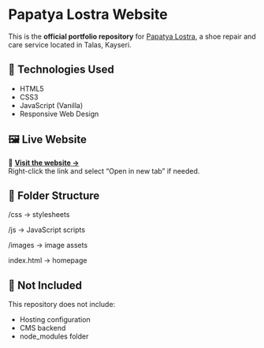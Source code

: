 # Papatya Lostra Website

This is the **official portfolio repository** for [Papatya Lostra](https://papatyalostra.com), a shoe repair and care service located in Talas, Kayseri.

## 🧰 Technologies Used

- HTML5
- CSS3
- JavaScript (Vanilla)
- Responsive Web Design

## 🖼 Live Website

🔗 **[Visit the website →](https://papatyalostra.com)**  
Right-click the link and select “Open in new tab” if needed.

## 📂 Folder Structure

/css → stylesheets

/js → JavaScript scripts

/images → image assets

index.html → homepage

## 🚫 Not Included

This repository does not include:

- Hosting configuration
- CMS backend
- node_modules folder
